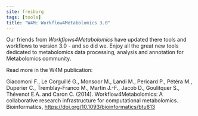 ```yaml
---
site: freiburg
tags: [tools]
title: "W4M: Workflow4Metabolomics 3.0"
---
```


Our friends from _Workflows4Metabolomics_ have updated there tools and workflows to version 3.0 - and so did we.
Enjoy all the great new tools dedicated to metabolomics data processing, analysis and annotation for Metabolomics community.

Read more in the W4M publication:

Giacomoni F., Le Corguillé G., Monsoor M., Landi M., Pericard P., Pétéra M., Duperier C., Tremblay-Franco M., Martin J.-F., Jacob D., Goulitquer S., Thévenot E.A. and Caron C. (2014). Workflow4Metabolomics: A collaborative research infrastructure for computational metabolomics. Bioinformatics, https://doi.org/10.1093/bioinformatics/btu813
